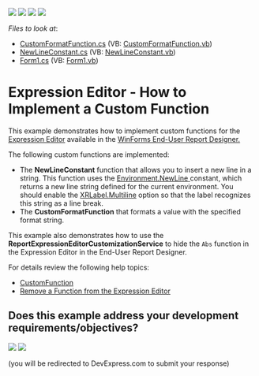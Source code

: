 <!-- default badges list -->
![](https://img.shields.io/endpoint?url=https://codecentral.devexpress.com/api/v1/VersionRange/128598133/21.1.3%2B)
[![](https://img.shields.io/badge/Open_in_DevExpress_Support_Center-FF7200?style=flat-square&logo=DevExpress&logoColor=white)](https://supportcenter.devexpress.com/ticket/details/T211298)
[![](https://img.shields.io/badge/📖_How_to_use_DevExpress_Examples-e9f6fc?style=flat-square)](https://docs.devexpress.com/GeneralInformation/403183)
[![](https://img.shields.io/badge/💬_Leave_Feedback-feecdd?style=flat-square)](#does-this-example-address-your-development-requirementsobjectives)
<!-- default badges end -->
<!-- default file list -->
*Files to look at*:

* [CustomFormatFunction.cs](./CS/CustomFunctionForExpressionEditorExample/Functions/CustomFormatFunction.cs) (VB: [CustomFormatFunction.vb](./VB/CustomFunctionForExpressionEditorExample/Functions/CustomFormatFunction.vb))
* [NewLineConstant.cs](./CS/CustomFunctionForExpressionEditorExample/Functions/NewLineConstant.cs) (VB: [NewLineConstant.vb](./VB/CustomFunctionForExpressionEditorExample/Functions/NewLineConstant.vb))
* [Form1.cs](./CS/CustomFunctionForExpressionEditorExample/Form1.cs) (VB: [Form1.vb](./VB/CustomFunctionForExpressionEditorExample/Form1.vb))
<!-- default file list end -->
# Expression Editor - How to Implement a Custom Function

This example demonstrates how to implement custom functions for the <a href="https://docs.devexpress.com/WindowsForms/6212/common-features/expressions/expression-editor">Expression Editor</a> available in the <a href="https://docs.devexpress.com/XtraReports/10715/winforms-reporting/end-user-report-designer">WinForms End-User Report Designer.</a>

The following custom functions are implemented:
- The **NewLineConstant** function that allows you to insert a new line in a string. This function uses the <a href="https://msdn.microsoft.com/en-us//library/system.environment.newline(v=vs.110).aspx">Environment.NewLine</a><u> </u>constant, which returns a new line string defined for the current environment. You should enable the <a href="https://docs.devexpress.com/XtraReports/DevExpress.XtraReports.UI.XRLabel.Multiline">XRLabel.Multiline</a> option so that the label recognizes this string as a line break.
- The **CustomFormatFunction** that formats a value with the specified format string.

This example also demonstrates how to use the **ReportExpressionEditorCustomizationService** to hide the `Abs` function in the Expression Editor in the End-User Report Designer.

For details review the following help topics:

- [CustomFunction](http://docs.devexpress.com/XtraReports/DevExpress.XtraReports.Expressions.CustomFunction)
- [Remove a Function from the Expression Editor](http://docs.devexpress.com/XtraReports/403273)
<!-- feedback -->
## Does this example address your development requirements/objectives?

[<img src="https://www.devexpress.com/support/examples/i/yes-button.svg"/>](https://www.devexpress.com/support/examples/survey.xml?utm_source=github&utm_campaign=reporting-winforms-custom-functions-in-the-expression-editor&~~~was_helpful=yes) [<img src="https://www.devexpress.com/support/examples/i/no-button.svg"/>](https://www.devexpress.com/support/examples/survey.xml?utm_source=github&utm_campaign=reporting-winforms-custom-functions-in-the-expression-editor&~~~was_helpful=no)

(you will be redirected to DevExpress.com to submit your response)
<!-- feedback end -->
